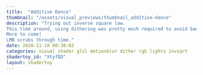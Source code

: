 ```yaml
---
title:  "Additive Dance"
thumbnail: "/assets/visual_previews/thumbnail_additive-dance"
description: "Trying out inverse square law. 
This time around, using dithering was pretty much required to avoid banding (because maths and such)!
More to come!
LMB scrubs through time."
date: 2018-11-18 00:38:03
categories: visual shader glsl motionblur dither rgb lights invsqrt
shadertoy_id: "XtyfDD" 
layout: shadertoy
---
```

